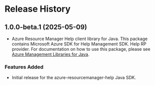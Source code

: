 # Release History

## 1.0.0-beta.1 (2025-05-09)

- Azure Resource Manager Help client library for Java. This package contains Microsoft Azure SDK for Help Management SDK. Help RP provider. For documentation on how to use this package, please see [Azure Management Libraries for Java](https://aka.ms/azsdk/java/mgmt).
### Features Added

- Initial release for the azure-resourcemanager-help Java SDK.
